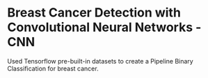 # Breast Cancer Detection with Convolutional Neural Networks - CNN

Used Tensorflow pre-built-in datasets to create a Pipeline Binary Classification for breast cancer.
